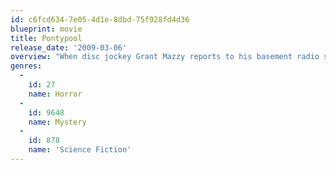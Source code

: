 ```yaml
---
id: c6fcd634-7e05-4d1e-8dbd-75f928fd4d36
blueprint: movie
title: Pontypool
release_date: '2009-03-06'
overview: "When disc jockey Grant Mazzy reports to his basement radio station in the Canadian town of Pontypool, he thinks it's just another day at work. But when he hears reports of a virus that turns people into zombies, Mazzy barricades himself in the radio booth and tries to figure out a way to warn his listeners about the virus and its unlikely mode of transmission."
genres:
  -
    id: 27
    name: Horror
  -
    id: 9648
    name: Mystery
  -
    id: 878
    name: 'Science Fiction'
---
```

